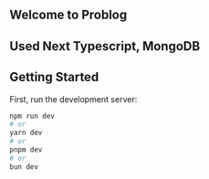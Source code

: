 ## Welcome to Problog 

## Used Next Typescript, MongoDB




## Getting Started

First, run the development server:

```bash
npm run dev
# or
yarn dev
# or
pnpm dev
# or
bun dev
```
